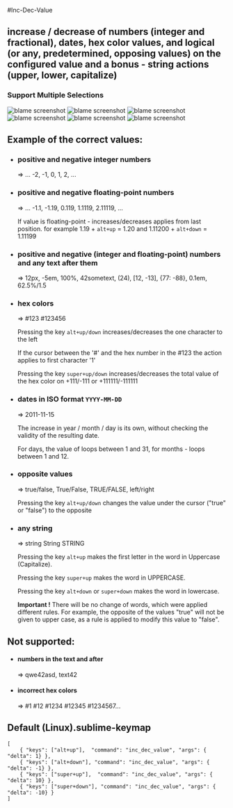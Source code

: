 #Inc-Dec-Value

## increase / decrease of numbers (integer and fractional), dates, hex color values, and logical (or any, predetermined, opposing values) on the configured value and a bonus - string actions (upper, lower, capitalize)

### Support Multiple Selections

![blame screenshot](https://github.com/rmaksim/Sublime-Text-2-Inc-Dec-Value/raw/master/inc_dec_number.gif)
![blame screenshot](https://github.com/rmaksim/Sublime-Text-2-Inc-Dec-Value/raw/master/inc_dec_hex_color.gif)
![blame screenshot](https://github.com/rmaksim/Sublime-Text-2-Inc-Dec-Value/raw/master/inc_dec_opposite.gif)
![blame screenshot](https://github.com/rmaksim/Sublime-Text-2-Inc-Dec-Value/raw/master/inc_dec_float.gif)
![blame screenshot](https://github.com/rmaksim/Sublime-Text-2-Inc-Dec-Value/raw/master/inc_dec_dates.gif)
![blame screenshot](https://github.com/rmaksim/Sublime-Text-2-Inc-Dec-Value/raw/master/inc_dec_strings.gif)


Example of the correct values:
------------------------------

  * ### positive and negative integer numbers

    => ... -2, -1, 0, 1, 2, ...


  * ### positive and negative floating-point numbers

    => ... -1.1, -1.19, 0.119, 1.1119, 2.11119, ...

    If value is floating-point - increases/decreases applies from last position.
    for example 1.19 + `alt+up` = 1.20 and 1.11200 + `alt+down` = 1.11199


  * ### positive and negative (integer and floating-point) numbers and any text after them

    => 12px, -5em, 100%, 42sometext, (24), [12, -13], {77: -88}, 0.1em, 62.5%/1.5


  * ### hex colors

    => #123 #123456

    Pressing the key `alt+up/down` increases/decreases
    the one character to the left

    If the cursor between the '#' and the hex number in the #123
    the action applies to first character '1'

    Pressing the key `super+up/down` increases/decreases
    the total value of the hex color on +111/-111 or +111111/-111111


  * ### dates in ISO format `YYYY-MM-DD`

    => 2011-11-15

    The increase in year / month / day is its own, without checking the validity of the resulting date.

    For days, the value of loops between 1 and 31, for months - loops between 1 and 12.


  * ### opposite values

    => true/false, True/False, TRUE/FALSE, left/right

    Pressing the key `alt+up/down`
    changes the value under the cursor ("true" or "false") to the opposite


  * ### any string

    => string String STRING

    Pressing the key `alt+up` makes the first letter in the word in Uppercase (Capitalize).

    Pressing the key `super+up` makes the word in UPPERCASE.

    Pressing the key `alt+down` or `super+down` makes the word in lowercase.

    **Important !**
    There will be no change of words, which were applied different rules.
    For example, the opposite of the values "true" will not be given to upper case, as a rule is applied to modify this value to "false".


Not supported:
--------------

  * #### numbers in the text and after

    => qwe42asd, text42

  * #### incorrect hex colors

    => #1 #12 #1234 #12345 #1234567...


Default (Linux).sublime-keymap
--------------------------------------------------------------------------------

    [
        { "keys": ["alt+up"],  "command": "inc_dec_value", "args": { "delta": 1} },
        { "keys": ["alt+down"], "command": "inc_dec_value", "args": { "delta": -1} },
        { "keys": ["super+up"],  "command": "inc_dec_value", "args": { "delta": 10} },
        { "keys": ["super+down"], "command": "inc_dec_value", "args": { "delta": -10} }
    ]
